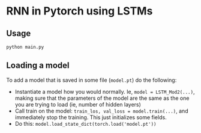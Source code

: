 # RNN in Pytorch using LSTMs

## Usage
`python main.py`

## Loading a model
To add a model that is saved in some file (`model.pt`) do the following:

* Instantiate a model how you would normally. Ie, `model = LSTM_Mod2(...)`, making sure that the parameters of the model are the same as the one you are trying to load (ie, number of hidden layers)
* Call train on the model: `train_los, val_loss = model.train(...)`, and immediately stop the training. This just initializes some fields.
* Do this: `model.load_state_dict(torch.load('model.pt'))`

